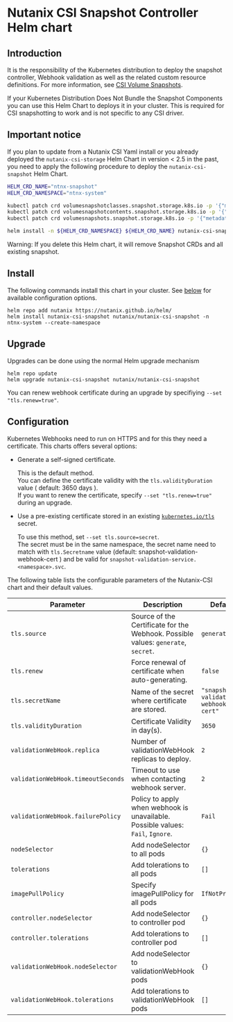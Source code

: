 # Nutanix CSI Snapshot Controller Helm chart

## Introduction

It is the responsibility of the Kubernetes distribution to deploy the snapshot controller, Webhook validation as well as the related custom resource definitions. For more information, see [CSI Volume Snapshots](https://kubernetes.io/docs/concepts/storage/volume-snapshots/).

If your Kubernetes Distribution Does Not Bundle the Snapshot Components you can use this Helm Chart to deploys it in your cluster. This is required for CSI snapshotting to work and is not specific to any CSI driver.


## Important notice

If you plan to update from a Nutanix CSI Yaml install or you already deployed the `nutanix-csi-storage` Helm Chart in version < 2.5 in the past, you need to apply the following procedure to deploy the `nutanix-csi-snapshot` Helm Chart.

```bash
HELM_CRD_NAME="ntnx-snapshot"
HELM_CRD_NAMESPACE="ntnx-system"

kubectl patch crd volumesnapshotclasses.snapshot.storage.k8s.io -p '{"metadata": {"annotations":{"meta.helm.sh/release-name":"'"${HELM_CRD_NAME}"'","meta.helm.sh/release-namespace":"'"${HELM_CRD_NAMESPACE}"'"}, "labels":{"app.kubernetes.io/managed-by":"Helm"}}}'
kubectl patch crd volumesnapshotcontents.snapshot.storage.k8s.io -p '{"metadata": {"annotations":{"meta.helm.sh/release-name":"'"${HELM_CRD_NAME}"'","meta.helm.sh/release-namespace":"'"${HELM_CRD_NAMESPACE}"'"}, "labels":{"app.kubernetes.io/managed-by":"Helm"}}}'
kubectl patch crd volumesnapshots.snapshot.storage.k8s.io -p '{"metadata": {"annotations":{"meta.helm.sh/release-name":"'"${HELM_CRD_NAME}"'","meta.helm.sh/release-namespace":"'"${HELM_CRD_NAMESPACE}"'"}, "labels":{"app.kubernetes.io/managed-by":"Helm"}}}'

helm install -n ${HELM_CRD_NAMESPACE} ${HELM_CRD_NAME} nutanix-csi-snapshot
```

Warning: If you delete this Helm chart, it will remove Snapshot CRDs and all existing snapshot.

## Install

The following commands install this chart in your cluster. See [below](#configuration) for available configuration
options.

```
helm repo add nutanix https://nutanix.github.io/helm/
helm install nutanix-csi-snapshot nutanix/nutanix-csi-snapshot -n ntnx-system --create-namespace
```

## Upgrade

Upgrades can be done using the normal Helm upgrade mechanism

```
helm repo update
helm upgrade nutanix-csi-snapshot nutanix/nutanix-csi-snapshot
```

You can renew webhook certificate during an upgrade by specifiying `--set "tls.renew=true"`.

## Configuration

Kubernetes Webhooks need to run on HTTPS and for this they need a certificate. This charts offers several options:

* Generate a self-signed certificate.

    This is the default method.  
    You can define the certificate validity with the `tls.validityDuration` value ( default: 3650 days ).  
    If you want to renew the certificate, specify `--set "tls.renew=true"` during an upgrade.

* Use a pre-existing certificate stored in an existing [`kubernetes.io/tls`] secret.

    To use this method, set `--set tls.source=secret`.  
    The secret must be in the same namespace, the secret name need to match with `tls.Secretname` value (default: snapshot-validation-webhook-cert ) and be valid for `snapshot-validation-service.<namespace>.svc`.

The following table lists the configurable parameters of the Nutanix-CSI chart and their default values.

| Parameter | Description | Default |
|-----------|-------------|---------|
| `tls.source` | Source of the Certificate for the Webhook. Possible values: `generate`, `secret`. | `generate` |
| `tls.renew` | Force renewal of certificate when auto-generating. | `false` |
| `tls.secretName` | Name of the secret where certificate are stored. | `"snapshot-validation-webhook-cert"` |
| `tls.validityDuration` | Certificate Validity in day(s). | `3650` |
| `validationWebHook.replica` | Number of validationWebHook replicas to deploy. | `2` |
| `validationWebHook.timeoutSeconds` | Timeout to use when contacting webhook server. | `2` |
| `validationWebHook.failurePolicy` | Policy to apply when webhook is unavailable. Possible values: `Fail`, `Ignore`. | `Fail` |
| `nodeSelector`                   | Add nodeSelector to all pods | `{}` |
| `tolerations`                    | Add tolerations to all pods | `[]` |
| `imagePullPolicy`                | Specify imagePullPolicy for all pods| `IfNotPresent`|
| `controller.nodeSelector`       | Add nodeSelector to controller pod | `{}` |
| `controller.tolerations`        | Add tolerations to controller pod | `[]`  |
| `validationWebHook.nodeSelector` | Add nodeSelector to validationWebHook pods | `{}` |
| `validationWebHook.tolerations` | Add tolerations to validationWebHook pods | `[]` |

[`kubernetes.io/tls`]: https://kubernetes.io/docs/concepts/configuration/secret/#tls-secrets
